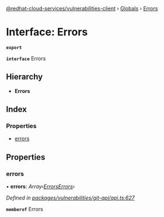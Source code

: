 [@redhat-cloud-services/vulnerabilities-client](../README.md) › [Globals](../globals.md) › [Errors](errors.md)

# Interface: Errors

**`export`** 

**`interface`** Errors

## Hierarchy

* **Errors**

## Index

### Properties

* [errors](errors.md#errors)

## Properties

###  errors

• **errors**: *Array‹[ErrorsErrors](errorserrors.md)›*

*Defined in [packages/vulnerabilities/git-api/api.ts:627](https://github.com/RedHatInsights/javascript-clients/blob/master/packages/vulnerabilities/git-api/api.ts#L627)*

**`memberof`** Errors
